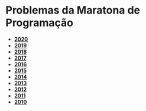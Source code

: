 # Problemas da Maratona de Programação
- [**2020**]()
- [**2019**]()
- [**2018**]()
- [**2017**]()
- [**2016**]()
- [**2015**]()
- [**2014**]()
- [**2013**]()
- [**2012**]()
- [**2011**]()
- [**2010**]()